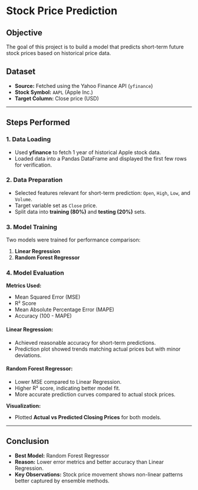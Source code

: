# Stock Price Prediction

## Objective
The goal of this project is to build a model that predicts short-term future stock prices based on historical price data.

## Dataset
- **Source:** Fetched using the Yahoo Finance API (`yfinance`)
- **Stock Symbol:** `AAPL` (Apple Inc.)
- **Target Column:** Close price (USD)

---

## Steps Performed

### 1. Data Loading
- Used **yfinance** to fetch 1 year of historical Apple stock data.
- Loaded data into a Pandas DataFrame and displayed the first few rows for verification.

### 2. Data Preparation
- Selected features relevant for short-term prediction: `Open`, `High`, `Low`, and `Volume`.
- Target variable set as `Close` price.
- Split data into **training (80%)** and **testing (20%)** sets.

### 3. Model Training
Two models were trained for performance comparison:
1. **Linear Regression**
2. **Random Forest Regressor**

### 4. Model Evaluation
**Metrics Used:**
- Mean Squared Error (MSE)
- R² Score
- Mean Absolute Percentage Error (MAPE)
- Accuracy (100 - MAPE)

#### Linear Regression:
- Achieved reasonable accuracy for short-term predictions.
- Prediction plot showed trends matching actual prices but with minor deviations.

#### Random Forest Regressor:
- Lower MSE compared to Linear Regression.
- Higher R² score, indicating better model fit.
- More accurate prediction curves compared to actual stock prices.

**Visualization:**
- Plotted **Actual vs Predicted Closing Prices** for both models.

---

## Conclusion
- **Best Model:** Random Forest Regressor
- **Reason:** Lower error metrics and better accuracy than Linear Regression.
- **Key Observations:** Stock price movement shows non-linear patterns better captured by ensemble methods.
